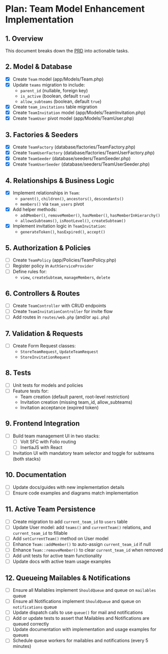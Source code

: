  # Plan: Team Model Enhancement Implementation

 ## 1. Overview
 This document breaks down the [PRD](../005-prd-enhance-team-model-guide.md) into actionable tasks.

 ## 2. Model & Database
 - [x] Create `Team` model (app/Models/Team.php)
 - [x] Update `teams` migration to include:
   - `parent_id` (nullable, foreign key)
   - `is_active` (boolean, default `true`)
   - `allow_subteams` (boolean, default `true`)
 - [x] Create `team_invitations` table migration
 - [x] Create `TeamInvitation` model (app/Models/TeamInvitation.php)
 - [x] Create `TeamUser` pivot model (app/Models/TeamUser.php)

 ## 3. Factories & Seeders
 - [x] Create `TeamFactory` (database/factories/TeamFactory.php)
 - [x] Create `TeamUserFactory` (database/factories/TeamUserFactory.php)
 - [x] Create `TeamSeeder` (database/seeders/TeamSeeder.php)
 - [x] Create `TeamUserSeeder` (database/seeders/TeamUserSeeder.php)

 ## 4. Relationships & Business Logic
 - [x] Implement relationships in `Team`:
   - `parent()`, `children()`, `ancestors()`, `descendants()`
   - `members()` via `team_users` pivot
 - [x] Add helper methods:
   - `addMember()`, `removeMember()`, `hasMember()`, `hasMemberInHierarchy()`
   - `allowsSubteams()`, `isRootLevel()`, `createSubteam()`
 - [x] Implement invitation logic in `TeamInvitation`:
   - `generateToken()`, `hasExpired()`, `accept()`

 ## 5. Authorization & Policies
 - [ ] Create `TeamPolicy` (app/Policies/TeamPolicy.php)
 - [ ] Register policy in `AuthServiceProvider`
 - [ ] Define rules for:
   - `view`, `createSubteam`, `manageMembers`, `delete`

 ## 6. Controllers & Routes
 - [ ] Create `TeamController` with CRUD endpoints
 - [ ] Create `TeamInvitationController` for invite flow
 - [ ] Add routes in `routes/web.php` (and/or `api.php`)

 ## 7. Validation & Requests
 - [ ] Create Form Request classes:
   - `StoreTeamRequest`, `UpdateTeamRequest`
   - `StoreInvitationRequest`

 ## 8. Tests
 - [ ] Unit tests for models and policies
 - [ ] Feature tests for:
   - Team creation (default parent, root-level restriction)
   - Invitation creation (missing team_id, allow_subteams)
   - Invitation acceptance (expired token)

 ## 9. Frontend Integration
 - [ ] Build team management UI in two stacks:
   - [ ] Volt SFC with Folio routing
   - [ ] InertiaJS with React
 - [ ] Invitation UI with mandatory team selector and toggle for subteams (both stacks)

 ## 10. Documentation
 - [ ] Update docs/guides with new implementation details
 - [ ] Ensure code examples and diagrams match implementation

## 11. Active Team Persistence
- [ ] Create migration to add `current_team_id` to `users` table
- [ ] Update User model: add `teams()` and `currentTeam()` relations, and `current_team_id` to fillable
- [ ] Add `setCurrentTeam()` method on User model
- [ ] Enhance `Team::addMember()` to auto-assign `current_team_id` if null
- [ ] Enhance `Team::removeMember()` to clear `current_team_id` when removed
- [ ] Add unit tests for active team functionality
- [ ] Update docs with active team usage examples

## 12. Queueing Mailables & Notifications
- [ ] Ensure all Mailables implement `ShouldQueue` and queue on `mailables` queue
- [ ] Ensure all Notifications implement `ShouldQueue` and queue on `notifications` queue
- [ ] Update dispatch calls to use `queue()` for mail and notifications
- [ ] Add or update tests to assert that Mailables and Notifications are queued correctly
- [ ] Update documentation with implementation and usage examples for queues
- [ ] Schedule queue workers for mailables and notifications (every 5 minutes)
